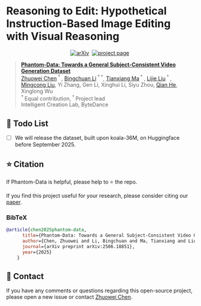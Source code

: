 # Reasoning to Edit: Hypothetical Instruction-Based Image Editing with Visual Reasoning


<div align="center">
  
[![arXiv](https://img.shields.io/badge/arXiv%20paper-2502.11079-b31b1b.svg)](https://arxiv.org/abs/2506.18851)&nbsp;
[![project page](https://img.shields.io/badge/Project_page-More_visualizations-green)](https://)&nbsp;
</div>

> [**Phantom-Data: Towards a General Subject-Consistent Video Generation Dataset**](https://arxiv.org/abs/2502.11079)<br>
> [Zhuowei Chen](https://scholar.google.com/citations?user=ow1jGJkAAAAJ)<sup> * </sup>, [Bingchuan Li](https://scholar.google.com/citations?user=ac5Se6QAAAAJ)<sup> * &dagger;</sup>, [Tianxiang Ma](https://tianxiangma.github.io/)<sup> * </sup>, [Lijie Liu](https://liulj13.github.io/)<sup> * </sup>, [Mingcong Liu](https://onion-liu.github.io), Yi Zhang, Gen Li, Xinghui Li, Siyu Zhou, [Qian He](https://scholar.google.com/citations?user=9rWWCgUAAAAJ), Xinglong Wu
> <br><sup> * </sup>Equal contribution,<sup> &dagger; </sup>Project lead
> <br>Intelligent Creation Lab, ByteDance<br>


<!-- # Phantom-Data
Phantom-Data: Towards a General Subject-Consistent Video Generation Dataset -->
## 📑 Todo List
- [ ] We will release the dataset, built upon koala-36M, on Huggingface before September 2025.



## ⭐ Citation

If Phantom-Data is helpful, please help to ⭐ the repo.

If you find this project useful for your research, please consider citing our [paper](https://arxiv.org/abs/2506.18851).

### BibTeX
```bibtex
@article{chen2025phantom-data,
      title={Phantom-Data: Towards a General Subject-Consistent Video Generation Dataset},
      author={Chen, Zhuowei and Li, Bingchuan and Ma, Tianxiang and Liu, Lijie and Liu, Mingcong and Zhang, Yi and Li, Gen and Li, Xinghui and Zhou, Siyu and He, Qian and Wu, Xinglong},
      journal={arXiv preprint arXiv:2506.18851},
      year={2025}
    }
```

## 📧 Contact
If you have any comments or questions regarding this open-source project, please open a new issue or contact [Zhuowei Chen](chenzw01@mail.ustc.edu.cn).
